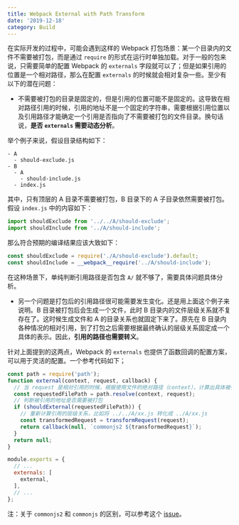 ```yaml
---
title: Webpack External with Path Transform
date: '2019-12-18'
category: Build
---
```


在实际开发的过程中，可能会遇到这样的 Webpack 打包场景：某一个目录内的文件不需要被打包，而是通过 `require` 的形式在运行时单独加载。对于一般的包来说，只需要简单的配置 Webpack 的 `externals` 字段就可以了；但是如果引用的位置是一个相对路径，那么在配置 `externals` 的时候就会相对复杂一些。至少有以下的潜在问题：

+ 不需要被打包的目录是固定的，但是引用的位置可能不是固定的。这导致在相对路径引用的时候，引用的地址不是一个固定的字符串，需要根据引用位置以及引用路径才能确定一个引用是否指向了不需要被打包的文件目录。换句话说，**是否 `externals` 需要动态分析**。

举个例子来说，假设目录结构如下：

```plain
- A
  - should-exclude.js
- B
  - A
    - should-include.js
  - index.js
```

其中，只有顶层的 A 目录不需要被打包，B 目录下的 A 子目录依然需要被打包。假设 `index.js` 中的内容如下：

```javascript
import shouldExclude from '../../A/should-exclude';
import shouldInclude from '../A/should-include';
```

那么符合预期的编译结果应该大致如下：

```javascript
const shouldExclude = require('./A/should-exclude').default;
const shouldInclude = __webpack__require('../A/should-include');
```

在这种场景下，单纯判断引用路径是否包含 `A/` 就不够了，需要具体问题具体分析。

+ 另一个问题是打包后的引用路径很可能需要发生变化。还是用上面这个例子来说明。B 目录被打包后会生成一个文件，此时 B 目录内的文件层级关系就不复存在了。这时候生成文件和 A 的目录关系也就固定下来了。原先在 B 目录内各种情况的相对引用，到了打包之后需要根据最终确认的层级关系固定成一个具体的表示。因此，**引用的路径也需要转义**。

针对上面提到的这两点，Webpack 的 `externals` 也提供了函数回调的配置方案，可以用于灵活的配置。一个参考代码如下；

```javascript
const path = require('path');
function external(context, request, callback) {
  // 当 request 是相对引用的时候，根据使用文件的绝对路径（context），计算出具体被引用的文件地址
  const requestedFilePath = path.resolve(context, request);
  // 判断被引用的地址是否需要被打包
  if (shouldExternal(requestedFilePath)) {
    // 重新计算引用的层级关系，比如将 ../../A/xx.js 转化成 ../A/xx.js
    const transformedRequest = transformRequest(request);
    return callback(null, `commonjs2 ${transformedRequest}`);
  }
  return null;
}

module.exports = {
  // ...
  externals: [
    external,
  ],
  // ...
};
```

注：关于 `commonjs2` 和 `commonjs` 的区别，可以参考这个 [issue](https://github.com/webpack/webpack/issues/1114)。
